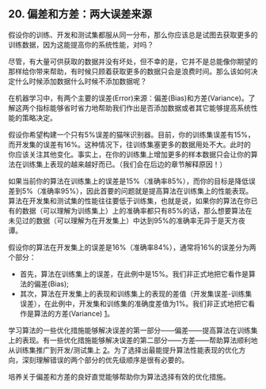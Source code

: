 ## 20. 偏差和方差：两大误差来源

假设你的训练、开发和测试集都服从同一分布，那么你应该总是试图去获取更多的训练数据，因为这能提高你的系统性能，对吗？

尽管，有大量可供获取的数据并没有坏处，但不幸的是，它并不是总能像你期望的那样给你带来帮助，有时候只顾着获取更多的数据只会是浪费时间。那么该如何决定什么时候添加数据什么时候不添加数据呢？

在机器学习中，有两个主要的误差(Error)来源：偏差(Bias)和方差(Variance)。了解这两个指标能够省时省力地帮助我们作出是否添加数据或者其它能够提高系统性能的策略决定。

假设你希望构建一个只有5%误差的猫咪识别器。目前，你的训练集误差有15%，而开发集的误差有16%。这种情况下，往训练集塞更多的数据用处不大。此时的你应该关注其他变化。事实上，在你的训练集上增加更多的样本数据只会让你的算法在训练集上表现的越来越好而已。（我们会在后边的章节解释原因！）

如果当前你的算法在训练集上的误差是15%（准确率85%），而你的目标是降低误差到5%（准确率95%），因此首要的问题就是提高算法在训练集上的性能表现。算法在开发集和测试集的性能往往要低于训练集，也就是说，如果你的算法在你已有的数据（可以理解为训练集上）上的准确率都只有85%的话，那么想要算法在未见过的数据（可以理解为在开发集上）中达到95%的准确率无异于是天方夜谭。

假设你的算法在开发集上的误差是16%（准确率84%），通常将16%的误差分为两个部分：

- 首先，算法在训练集上的误差，在此例中是15%。我们非正式地把它看作是算法的偏差(Bias);
- 其次，算法在开发集上的表现和训练集上的表现的差值（开发集误差-训练集误差），在此例中，开发集和训练集的准确度差值为1%。我们非正式地把它看作是算法的方差(Variance) [1]。
 
> [1]: 在统计学领域，对于方差和偏差有更正式的定义。但大致上可以将偏差定义为当你有一个很大的训练集的时候算法在训练集上的误差；将方差定义为算法在测试集表现和训练集表现的差值。当你的误差指标是均方误差时，你可以写出指定这两个量的公式，并证明“总体误差=偏差+方差”。但为了简化叙述如何通过对偏差和方差的分析来解决机器学习问题，这里给出非正式定义的偏差和方差就足够了。

学习算法的一些优化措施能够解决误差的第一部分——偏差——提高算法在训练集上的表现。有一些优化措施能够解决误差的第二部分——方差——帮助算法顺利地从训练集推广到开发/测试集上 [2]。为了选择出最能提升算法性能表现的优化方向，深刻理解错误的两个部分的优先级顺序是很有必要的。

> [2]:还有一些方法可以通过对系统架构进行重大改动来同时减少方差和偏差，但这往往操作难度很大。

培养关于偏差和方差的良好直觉能够帮助你为算法选择有效的优化措施。